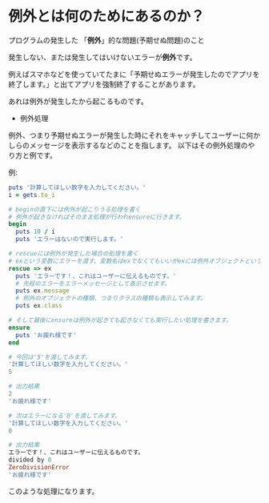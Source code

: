 <!-- 例外処理を使うことができる
1. 例外
例外について

例外とは何か
何のためにあるのか
をプログラミング初心者にわかるように説明してください。 -->

# 例外とは何のためにあるのか？
プログラムの発生した 「**例外**」的な問題(予期せぬ問題)のこと

発生しない、または発生してはいけないエラーが**例外**です。

例えばスマホなどを使っていてたまに「予期せぬエラーが発生したのでアプリを終了します。」と出てアプリを強制終了することがあります。

あれは例外が発生したから起こるものです。

- 例外処理

例外、つまり予期せぬエラーが発生した時にそれをキャッチしてユーザーに何かしらのメッセージを表示するなどのことを指します。
以下はその例外処理のやり方と例です。

例:
```ruby
puts '計算してほしい数字を入力してください。'
i = gets.to_i

# beginの直下には例外が起こりうる処理を書く
# 例外が起きなければそのまま処理が行われensureに行きます。
begin
  puts 10 / i
  puts 'エラーはないので実行します。'

# rescueには例外が発生した場合の処理を書く
# exという変数にエラーを渡す、変数名はexでなくてもいいがexには例外オブジェクトというものが入っているのでエラーに関する情報が取得できます。
rescue => ex
  puts 'エラーです！、これはユーザーに伝えるものです。'
  # 先程のエラーをエラーメッセージとして表示させます。
  puts ex.message
  # 例外のオブジェクトの種類、つまりクラスの種類も表示してみます。
  puts ex.class

# そして最後にensureは例外が起きても起きなくても実行したい処理を書きます。
ensure
  puts 'お疲れ様です'
end
```

```ruby
# 今回は'5'を渡してみます。
'計算してほしい数字を入力してください。'
5

# 出力結果
2
'お疲れ様です'
```

```ruby
# 次はエラーになる'0'を渡してみます。
'計算してほしい数字を入力してください。'
0

# 出力結果
エラーです！、これはユーザーに伝えるものです。
divided by 0
ZeroDivisionError
'お疲れ様です'
```


このような処理になります。
